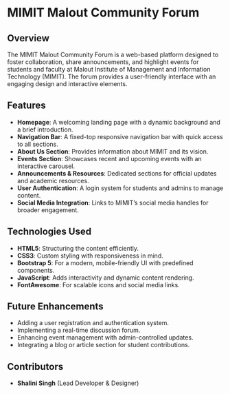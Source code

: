 # MIMIT Malout Community Forum

## Overview
The MIMIT Malout Community Forum is a web-based platform designed to foster collaboration, share announcements, and highlight events for students and faculty at Malout Institute of Management and Information Technology (MIMIT). The forum provides a user-friendly interface with an engaging design and interactive elements.

## Features
- **Homepage**: A welcoming landing page with a dynamic background and a brief introduction.
- **Navigation Bar**: A fixed-top responsive navigation bar with quick access to all sections.
- **About Us Section**: Provides information about MIMIT and its vision.
- **Events Section**: Showcases recent and upcoming events with an interactive carousel.
- **Announcements & Resources**: Dedicated sections for official updates and academic resources.
- **User Authentication**: A login system for students and admins to manage content.
- **Social Media Integration**: Links to MIMIT’s social media handles for broader engagement.

## Technologies Used
- **HTML5**: Structuring the content efficiently.
- **CSS3**: Custom styling with responsiveness in mind.
- **Bootstrap 5**: For a modern, mobile-friendly UI with predefined components.
- **JavaScript**: Adds interactivity and dynamic content rendering.
- **FontAwesome**: For scalable icons and social media links.

## Future Enhancements
- Adding a user registration and authentication system.
- Implementing a real-time discussion forum.
- Enhancing event management with admin-controlled updates.
- Integrating a blog or article section for student contributions.

## Contributors
- **Shalini Singh** (Lead Developer & Designer)

